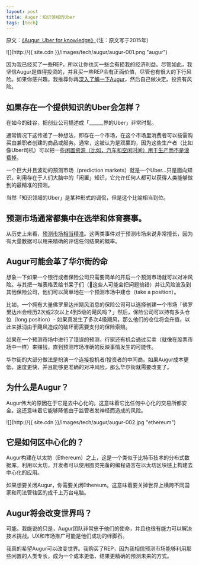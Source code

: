 ```yaml
---
layout: post
title: Augur：知识领域的Uber
tags: [tech]
---
```


原文：[《Augur: Uber for knowledge》](https://www.evanvanness.com/post/130187978661/augur-uber-for-knowledge)（注：原文写于2015年）

<!-- ![cover](http://{{ site.cdn }}/images/tech/erc-20/erc20.png "cover") -->
![](http://{{ site.cdn }}/images/tech/augur/augur-001.png "augur")


因为我已经买了一些REP，所以让你也买一些会有损我的经济利益。尽管如此，我坚信Augur是值得投资的，并且买一些REP会有正面价值，尽管也有很大的下行风险。如果你感兴趣，我推荐你再[深入了解一下Augur](http://www.augur.net/)，然后自己做决定。投资有风险。

## 如果存在一个提供知识的Uber会怎样？

在如今的硅谷，把创业公司描述成「______界的Uber」非常时髦。

通常情况下这传递了一种想法，即存在一个市场，在这个市场里消费者可以按需购买由兼职者创建的商品或服务。通常，这被认为是双赢的，因为这些生产者（比如像Uber司机）可以把一些[闲置资源（比如，汽车和空闲时间）用于生产而不是浪费掉](https://theumlaut.com/how-uber-and-airbnb-resurrect-dead-capital-4475a2fa91f1)。

一个巨大并且波动的预测市场（prediction markets）就是一个Uber...只是面向知识。利用存在于人们大脑中的「闲置」知识，它允许任何人都可以获得人类能够做到的最精准的预测。

当然「知识领域的Uber」是某种形式的调侃，但是这个比喻相当到位。

## 预测市场通常都集中在选举和体育赛事。

从历史上来看，[预测市场相当精准](https://reason.com/archives/2013/11/25/the-death-of-intrade)。这两类事件对于预测市场来说非常擅长，因为有大量数据可以用来精确的评估任何结果的概率。

## Augur可能会革了华尔街的命

想象一下如果一个银行或者保险公司只需要简单的开启一个预测市场就可以对冲风险。与其把一堆表格丢给书呆子们（这些人可能会把问题搞错）并让风险波及到其他保险公司，他们可以简单地在一个预测市场中建仓（take a position）。

比如，一个拥有大量佛罗里达州飓风消息的保险公司可以选择创建一个市场「佛罗里达州会经历2次或2次以上4到5级的飓风吗？」然后，保险公司可以持有多头仓位（long position）- 如果真发生了多次4级飓风，那么他们的仓位将会升值，以此来抵消由于飓风造成的破坏而需要支付的保险索赔。

如果在一个预测市场中进行了错误的预测，行家还有机会通过买卖（就像在股票市场中一样）来赚钱，直到预测市场准确的反映事情发生的可能性。

华尔街的大部分做法是扮演一个连接投机者/投资者的中间商。如果Augur成本更低，速度更快，并且能够更准确的对冲风险，那么华尔街就需要改变了。


## 为什么是Augur？

Augur伟大的原因在于它是去中心化的。这意味着它比任何中心化的交易所都安全。这还意味着它能够降低由于监管者发神经而造成的风险。

![](http://{{ site.cdn }}/images/tech/augur/augur-002.jpg "ethereum")

## 它是如何区中心化的？

Augur构建在以太坊（Ethereum）之上，这是一个类似于比特币技术的分布式数据库。利用以太坊，开发者可以使用图灵完备的编程语言在以太坊区块链上构建去中心化的应用。

如果想要关闭Augur，你需要关闭Ethereum。这意味着要关掉世界上横跨不同国家和司法管辖区的成千上万台电脑。

## Augur将会改变世界吗？

可能。我能说的只是，Augur团队非常忠于他们的使命，并且也很有能力可以解决技术挑战。UX和市场推广可能是他们成功的绊脚石。

我真的希望Augur可以改变世界。我购买了REP，因为我相信预测市场能够利用那些闲置的人类专长，成为一个成本更低、结果更精确的预测未来的方式。
